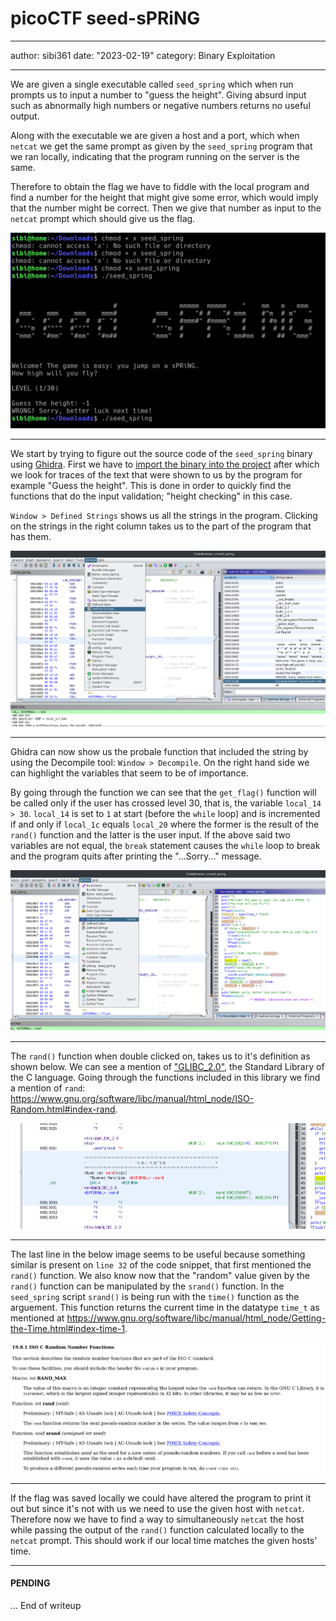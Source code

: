 # picoCTF seed-sPRiNG

---

author: sibi361
date: "2023-02-19"
category: Binary Exploitation

---

We are given a single executable called `seed_spring` which when run prompts us to input a number to "guess the height". Giving absurd input such as abnormally high numbers or negative numbers returns no useful output.

Along with the executable we are given a host and a port, which when `netcat` we get the same prompt as given by the `seed_spring` program that we ran locally, indicating that the program running on the server is the same.

Therefore to obtain the flag we have to fiddle with the local program and find a number for the height that might give some error, which would imply that the number might be correct. Then we give that number as input to the `netcat` prompt which should give us the flag.

![program_output.png](images/program_output.png)

---

We start by trying to figure out the source code of the `seed_spring` binary using [Ghidra](https://en.wikipedia.org/wiki/Ghidra). First we have to [import the binary into the project](https://youtu.be/oTD_ki86c9I?t=454) after which we look for traces of the text that were shown to us by the program for example "Guess the height". This is done in order to quickly find the functions that do the input validation; "height checking" in this case.

`Window > Defined Strings` shows us all the strings in the program. Clicking on the strings in the right column takes us to the part of the program that has them.

![strings_viewer.png](images/strings_viewer.png)

---

Ghidra can now show us the probale function that included the string by using the Decompile tool: `Window > Decompile`. On the right hand side we can highlight the variables that seem to be of importance.

By going through the function we can see that the `get_flag()` function will be called only if the user has crossed level 30, that is, the variable `local_14 > 30`. `local_14` is set to `1` at start (before the `while` loop) and is incremented if and only if `local_1c` equals `local_20` where the former is the result of the `rand()` function and the latter is the user input. If the above said two variables are not equal, the `break` statement causes the `while` loop to break and the program quits after printing the "...Sorry..." message.

![function_reverse_engineer.png](images/function_reverse_engineer.png)

---

The `rand()` function when double clicked on, takes us to it's definition as shown below. We can see a mention of ["GLIBC_2.0"](https://www.gnu.org/software/libc/), the Standard Library of the C language. Going through the functions included in this library we find a mention of `rand`: https://www.gnu.org/software/libc/manual/html_node/ISO-Random.html#index-rand.

![rand.png](images/rand.png)

---

The last line in the below image seems to be useful because something similar is present on `line 32` of the code snippet, that first mentioned the `rand()` function. We also know now that the "random" value given by the `rand()` function can be manipulated by the `srand()` function. In the `seed_spring` script `srand()` is being run with the `time()` function as the arguement. This function returns the current time in the datatype `time_t` as mentioned at https://www.gnu.org/software/libc/manual/html_node/Getting-the-Time.html#index-time-1.

![](images/glibc_rand_srand.png)

---

If the flag was saved locally we could have altered the program to print it out but since it's not with us we need to use the given host with `netcat`. Therefore now we have to find a way to simultaneously `netcat` the host while passing the output of the `rand()` function calculated locally to the `netcat` prompt. This should work if our local time matches the given hosts' time.

---

#### PENDING

...
End of writeup
